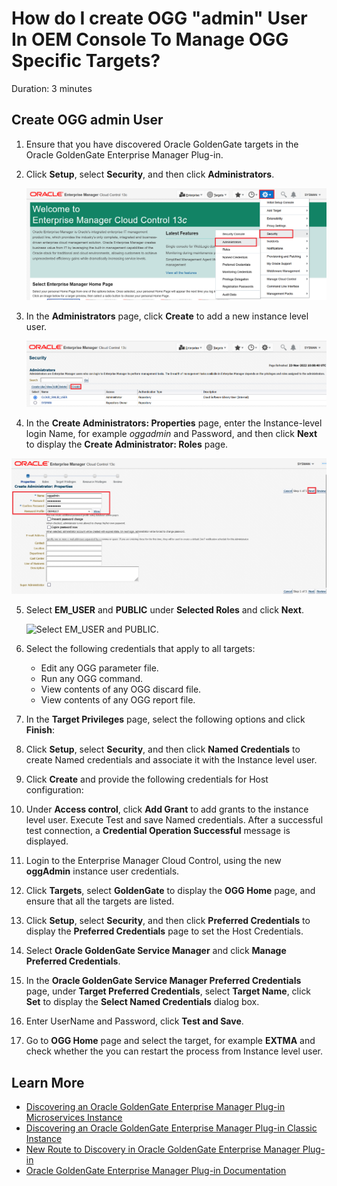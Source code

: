 # How do I create OGG "admin" User In OEM Console To Manage OGG Specific Targets?
Duration: 3 minutes

## Create OGG admin User

1. Ensure that you have discovered Oracle GoldenGate targets in the Oracle GoldenGate Enterprise Manager Plug-in.

2. Click **Setup**, select **Security**, and then click **Administrators**.

    ![Go to the Administrators page.](./images/setup-security-administrators.png " ")

3. In the **Administrators** page, click **Create** to add a new instance level user.

    ![Click the Create button.](./images/administrators-create.png " ")

4. In the **Create Administrators: Properties** page, enter the Instance-level login Name, for example *oggadmin* and Password, and then click **Next** to display the **Create Administrator: Roles** page.

  ![Add Administrator credentials.](./images/enter-admin-name-next.png " ")

5. Select **EM_USER** and **PUBLIC** under **Selected Roles** and click **Next**.

    ![Select EM_USER and PUBLIC.](./images/em-user-public.png.png " ")

6. Select the following credentials that apply to all targets:

    * Edit any OGG parameter file.
    * Run any OGG command.  
    * View contents of any OGG discard file.
    * View contents of any OGG report file.

7. In the **Target Privileges** page, select the following options and click **Finish**:

8. Click **Setup**, select **Security**, and then click **Named Credentials** to create Named credentials and associate it with the Instance level user.

9. Click **Create** and provide the following credentials for Host configuration:

10. Under **Access control**, click **Add Grant** to add grants to the instance level user. Execute Test and save Named credentials. After a successful test connection, a **Credential Operation Successful** message is displayed.

11. Login to the Enterprise Manager Cloud Control, using the new **oggAdmin** instance user credentials.

12. Click **Targets**, select **GoldenGate** to display the **OGG Home** page, and ensure that all the targets are listed.

13. Click **Setup**, select **Security**, and then click **Preferred Credentials** to display the **Preferred Credentials** page to set the Host Credentials.

14. Select **Oracle GoldenGate Service Manager** and click **Manage Preferred Credentials**.

15.	In the **Oracle GoldenGate Service Manager Preferred Credentials** page, under **Target Preferred Credentials**, select **Target Name**, click **Set** to display the **Select Named Credentials** dialog box.

16. Enter UserName and Password, click **Test and Save**.

17. Go to **OGG Home** page and select the target, for example **EXTMA** and check whether the you can restart the process from Instance level user.




## Learn More

* [Discovering an Oracle GoldenGate Enterprise Manager Plug-in Microservices Instance](https://docs.oracle.com/en/middleware/goldengate/emplugin/13.5.2/empug/discovering-oracle-goldengate-targets-ma-instance.html#GUID-A52B6240-189C-4DAB-A017-6358BBB9813B)
* [Discovering an Oracle GoldenGate Enterprise Manager Plug-in Classic Instance](https://docs.oracle.com/en/middleware/goldengate/emplugin/13.5.2/empug/discovering-oracle-goldengate-targets-classic-instance.html#GUID-DD1E8937-3ADE-40FA-9DE2-B01E5CC20D31)
* [New Route to Discovery in Oracle GoldenGate Enterprise Manager Plug-in](https://blogs.oracle.com/dataintegration/post/new-route-to-discovery-in-oracle-goldengate-enterprise-manager-plug-in-134200)
* [Oracle GoldenGate Enterprise Manager Plug-in Documentation](https://docs.oracle.com/en/middleware/goldengate/emplugin/index.html)

